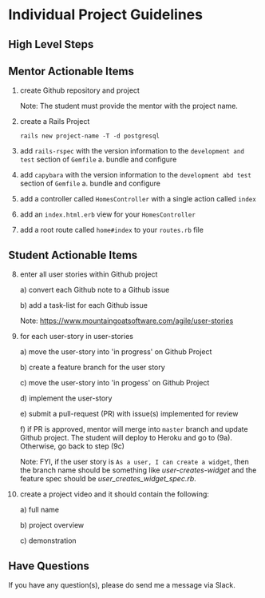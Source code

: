 # Individual Project Guidelines

## High Level Steps

## Mentor Actionable Items

1. create Github repository and project

   Note: The student must provide the mentor with the project name.

2. create a Rails Project

   ```text
   rails new project-name -T -d postgresql
   ```

3. add `rails-rspec` with the version information to the `development and test` section of `Gemfile`
   a. bundle and configure

4. add `capybara` with the version information to the `development abd test` section of `Gemfile`
   a. bundle and configure

5. add a controller called `HomesController` with a single action called `index`

6. add an `index.html.erb` view for your `HomesController`

7. add a root route called `home#index` to your `routes.rb` file

## Student Actionable Items

8. enter all user stories within Github project

   a) convert each Github note to a Github issue
   
   b) add a task-list for each Github issue

   Note: https://www.mountaingoatsoftware.com/agile/user-stories

9. for each user-story in user-stories

   a) move the user-story into 'in progress' on Github Project
   
   b) create a feature branch for the user story
   
   c) move the user-story into 'in progess' on Github Project
   
   d) implement the user-story
   
   e) submit a pull-request (PR) with issue(s) implemented for review
   
   f) if PR is approved, mentor will merge into `master` branch and update Github project. The student will deploy to Heroku and go to (9a). Otherwise, go back to step (9c)

   Note: FYI, if the user story is `As a user, I can create a widget`, then the branch name should be something like _user-creates-widget_ and the feature spec should be _user_creates_widget_spec.rb_.

10. create a project video and it should contain the following:

    a) full name
    
    b) project overview
    
    c) demonstration

## Have Questions

If you have any question(s), please do send me a message via Slack.
